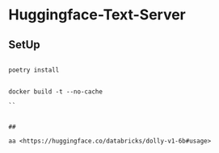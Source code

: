 
# Huggingface-Text-Server

## SetUp

```bash

poetry install

```

```

docker build -t --no-cache 

``


##

aa <https://huggingface.co/databricks/dolly-v1-6b#usage>
